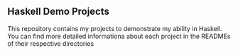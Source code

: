 ## Haskell Demo Projects

This repository contains my projects to demonstrate my ability in Haskell. You can find more detailed informationa about each project in the READMEs of their respective directories
